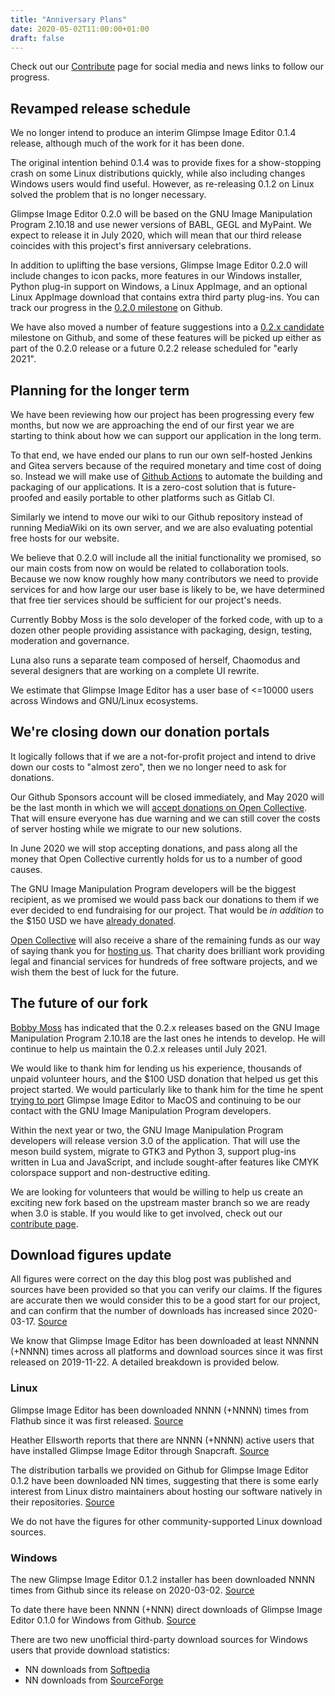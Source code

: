 ```yaml
---
title: "Anniversary Plans"
date: 2020-05-02T11:00:00+01:00
draft: false
---
```

Check out our [Contribute](/contribute/) page for social media and news links to follow our progress.

## Revamped release schedule
We no longer intend to produce an interim Glimpse Image Editor 0.1.4 release, although much of the work for it has been done.

The original intention behind 0.1.4 was to provide fixes for a show-stopping crash on some Linux distributions quickly, while also including changes Windows users would find useful. However, as re-releasing 0.1.2 on Linux solved the problem that is no longer necessary.

Glimpse Image Editor 0.2.0 will be based on the GNU Image Manipulation Program 2.10.18 and use newer versions of BABL, GEGL and MyPaint. We expect to release it in July 2020, which will mean that our third release coincides with this project's first anniversary celebrations.

In addition to uplifting the base versions, Glimpse Image Editor 0.2.0 will include changes to icon packs, more features in our Windows installer, Python plug-in support on Windows, a Linux AppImage, and an optional Linux AppImage download that contains extra third party plug-ins. You can track our progress in the [0.2.0 milestone](https://github.com/glimpse-editor/Glimpse/milestone/12) on Github.

We have also moved a number of feature suggestions into a [0.2.x candidate](https://github.com/glimpse-editor/Glimpse/milestone/5) milestone on Github, and some of these features will be picked up either as part of the 0.2.0 release or a future 0.2.2 release scheduled for "early 2021".

## Planning for the longer term
We have been reviewing how our project has been progressing every few months, but now we are approaching the end of our first year we are starting to think about how we can support our application in the long term.

To that end, we have ended our plans to run our own self-hosted Jenkins and Gitea servers because of the required monetary and time cost of doing so. Instead we will make use of [Github Actions](https://github.com/features/actions) to automate the building and packaging of our applications. It is a zero-cost solution that is future-proofed and easily portable to other platforms such as Gitlab CI.

Similarly we intend to move our wiki to our Github repository instead of running MediaWiki on its own server, and we are also evaluating potential free hosts for our website.

We believe that 0.2.0 will include all the initial functionality we promised, so our main costs from now on would be related to collaboration tools. Because we now know roughly how many contributors we need to provide services for and how large our user base is likely to be, we have determined that free tier services should be sufficient for our project's needs.

Currently Bobby Moss is the solo developer of the forked code, with up to a dozen other people providing assistance with packaging, design, testing, moderation and governance.

Luna also runs a separate team composed of herself, Chaomodus and several designers that are working on a complete UI rewrite.

We estimate that Glimpse Image Editor has a user base of <=10000 users across Windows and GNU/Linux ecosystems.

## We're closing down our donation portals
It logically follows that if we are a not-for-profit project and intend to drive down our costs to "almost zero", then we no longer need to ask for donations.

Our Github Sponsors account will be closed immediately, and May 2020 will be the last month in which we will [accept donations on Open Collective](https://opencollective.com/glimpse). That will ensure everyone has due warning and we can still cover the costs of server hosting while we migrate to our new solutions.

In June 2020 we will stop accepting donations, and pass along all the money that Open Collective currently holds for us to a number of good causes.

The GNU Image Manipulation Program developers will be the biggest recipient, as we promised we would pass back our donations to them if we ever decided to end fundraising for our project. That would be *in addition* to the $150 USD we have [already donated](https://opencollective.com/glimpse/expenses/categories/donation).

[Open Collective](https://opencollective.com/) will also receive a share of the remaining funds as our way of saying thank you for [hosting us](https://opencollective.com/glimpse). That charity does brilliant work providing legal and financial services for hundreds of free software projects, and we wish them the best of luck for the future.

## The future of our fork
[Bobby Moss](http://trechnex.freeshell.org/) has indicated that the 0.2.x releases based on the GNU Image Manipulation Program 2.10.18 are the last ones he intends to develop. He will continue to help us maintain the 0.2.x releases until July 2021.

We would like to thank him for lending us his experience, thousands of unpaid volunteer hours, and the $100 USD donation that helped us get this project started. We would particularly like to thank him for the time he spent [trying to port](https://github.com/glimpse-editor/Glimpse/issues/227#issuecomment-620214794) Glimpse Image Editor to MacOS and continuing to be our contact with the GNU Image Manipulation Program developers.

Within the next year or two, the GNU Image Manipulation Program developers will release version 3.0 of the application. That will use the meson build system, migrate to GTK3 and Python 3, support plug-ins written in Lua and JavaScript, and include sought-after features like CMYK colorspace support and non-destructive editing.

We are looking for volunteers that would be willing to help us create an exciting new fork based on the upstream master branch so we are ready when 3.0 is stable. If you would like to get involved, check out our [contribute page](/contribute/).

## Download figures update
All figures were correct on the day this blog post was published and sources have been provided so that you can verify our claims. If the figures are accurate then we would consider this to be a good start for our project, and can confirm that the number of downloads has increased since 2020-03-17. [Source](/posts/changing-plans/)

We know that Glimpse Image Editor has been downloaded at least NNNNN (+NNNN) times across all platforms and download sources since it was first released on 2019-11-22. A detailed breakdown is provided below.

### Linux
Glimpse Image Editor has been downloaded NNNN (+NNNN) times from Flathub since it was first released. [Source](https://gitlab.com/ahayzen/flathub-api-stats-generator)

Heather Ellsworth reports that there are NNNN (+NNNN) active users that have installed Glimpse Image Editor through Snapcraft. [Source](/glimpse-snap-2020-03-14.png)

The distribution tarballs we provided on Github for Glimpse Image Editor 0.1.2 have been downloaded NN times, suggesting that there is some early interest from Linux distro maintainers about hosting our software natively in their repositories. [Source](https://somsubhra.com/github-release-stats/?username=glimpse-editor&repository=Glimpse)

We do not have the figures for other community-supported Linux download sources.

### Windows
The new Glimpse Image Editor 0.1.2 installer has been downloaded NNNN times from Github since its release on 2020-03-02. [Source](https://somsubhra.com/github-release-stats/?username=glimpse-editor&repository=Glimpse)

To date there have been NNNN (+NNN) direct downloads of Glimpse Image Editor 0.1.0 for Windows from Github. [Source](https://somsubhra.com/github-release-stats/?username=glimpse-editor&repository=Glimpse)

There are two new unofficial third-party download sources for Windows users that provide download statistics:

* NN downloads from [Softpedia](https://www.softpedia.com/dyn-search.php?search_term=glimpse)
* NN downloads from [SourceForge](https://sourceforge.net/projects/glimpse-image-editor/)
